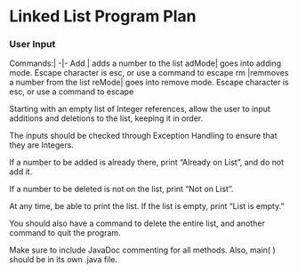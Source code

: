 # Linked List Program Plan

### User Input

Commands:|
-|-
Add <number>| adds a number to the list
adMode| goes into adding mode. Escape character is esc, or use a command to escape
rm <number>|remmoves a number from the list
reMode| goes into remove mode. Escape character is esc, or use a command to escape
  
Starting with an empty list of Integer references, allow the user to input additions and deletions to the list, keeping it in order.

The inputs should be checked through Exception Handling to ensure that they are Integers.

If a number to be added is already there, print “Already on List”, and do not add it.

If a number to be deleted is not on the list, print “Not on List”.

At any time, be able to print the list. If the list is empty, print “List is empty.”

You should also have a command to delete the entire list, and another command to quit the program.

Make sure to include JavaDoc commenting for all methods. Also, main( ) should be in its own .java file.


